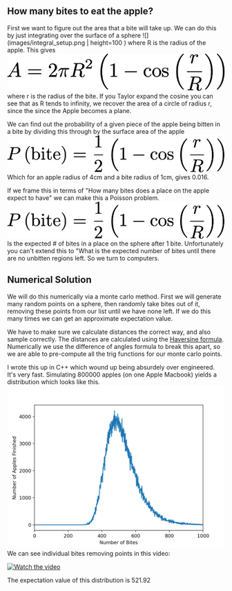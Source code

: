 ## How many bites to eat the apple?

First we want to figure out the area that a bite will take up. We can do this by just integrating over the surface of a sphere
![](images/integral_setup.png | height=100 )
where R is the radius of the apple. This gives
![](images/bite_area.png)
where r is the radius of the bite. If you Taylor expand the cosine you can see that as R tends to infinity, we recover the area of a circle of radius r, since the since the Apple becomes a plane.

We can find out the probability of a given piece of the apple being bitten in a bite by dividing this through by the surface area of the apple
![](images/prob_bite.png)
Which for an apple radius of 4cm and a bite radius of 1cm, gives 0.016.

If we frame this in terms of "How many bites does a place on the apple expect to have" we can make this a Poisson problem. 
![](images/prob_bite.png)
Is the expected # of bites in a place on the sphere after 1 bite. Unfortunately you can't extend this to "What is the expected number of bites until there are no unbitten regions left. So we turn to computers.

## Numerical Solution

We will do this numerically via a monte carlo method. First we will generate many random points on a sphere, then randomly take bites out of it, removing these points from our list until we have none left. If we do this many times we can get an approximate expectation value. 

We have to make sure we calculate distances the correct way, and also sample correctly. The distances are calculated using the [Haversine formula](https://en.wikipedia.org/wiki/Haversine_formula). Numerically we use the difference of angles formula to break this apart, so we are able to pre-compute all the trig functions for our monte carlo points. 

I wrote this up in C++ which wound up being absurdely over engineered. It's very fast. Simulating 800000 apples (on one Apple Macbook) yields a distribution which looks like this.
![](images/bites_dist.png)
We can see individual bites removing points in this video:

[![Watch the video](https://img.youtube.com/vi/wufyiJU0Lv4/maxresdefault.jpg)](https://youtu.be/wufyiJU0Lv4)

The expectation value of this distribution is 521.92

